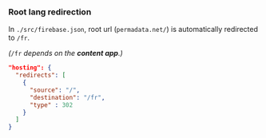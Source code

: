 ### Root lang redirection

In `./src/firebase.json`, root url (`permadata.net/`) is automatically redirected to `/fr`.

*(*`/fr` *depends on the **content app**.)*

```json
"hosting": {
  "redirects": [
    {
      "source": "/",
      "destination": "/fr",
      "type" : 302
    }
  ]
}
```
